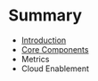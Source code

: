 # Summary

* [Introduction](README.md)
* [Core Components](core/core-overview.md)
* Metrics 
* Cloud Enablement


